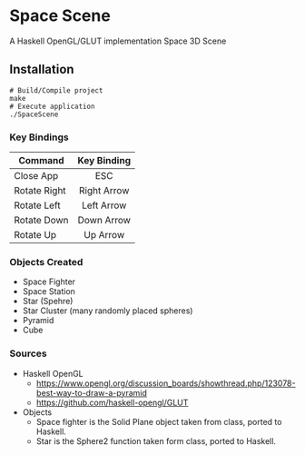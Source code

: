 # Space Scene


A Haskell OpenGL/GLUT implementation Space 3D Scene

## Installation
    # Build/Compile project
    make
    # Execute application
    ./SpaceScene

  
### Key Bindings

| Command         | Key Binding   |
| --------------- |:-------------:|
| Close App       | ESC           |
| Rotate Right    | Right Arrow   |
| Rotate Left     | Left Arrow    |
| Rotate Down     | Down Arrow    |
| Rotate Up       | Up Arrow      |


### Objects Created
- Space Fighter
- Space Station
- Star (Spehre)
- Star Cluster (many randomly placed spheres)
- Pyramid
- Cube

### Sources

- Haskell OpenGL
  - https://www.opengl.org/discussion_boards/showthread.php/123078-best-way-to-draw-a-pyramid
  - https://github.com/haskell-opengl/GLUT 
- Objects
  - Space fighter is the Solid Plane object taken from class, ported to Haskell.
  - Star is the Sphere2 function taken form class, ported to Haskell.
